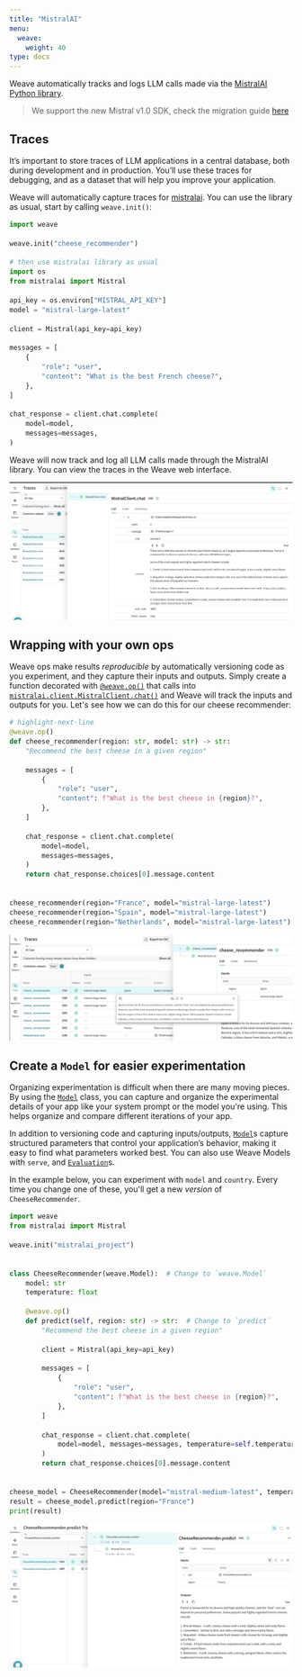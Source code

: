 ```yaml
---
title: "MistralAI"
menu:
  weave:
    weight: 40
type: docs
--- 
```


Weave automatically tracks and logs LLM calls made via the [MistralAI Python library](https://github.com/mistralai/client-python). 

> We support the new Mistral v1.0 SDK, check the migration guide [here](https://github.com/mistralai/client-python/blob/main/MIGRATION.md)

## Traces

It’s important to store traces of LLM applications in a central database, both during development and in production. You’ll use these traces for debugging, and as a dataset that will help you improve your application.

Weave will automatically capture traces for [mistralai](https://github.com/mistralai/client-python). You can use the library as usual, start by calling `weave.init()`:

```python
import weave

weave.init("cheese_recommender")

# then use mistralai library as usual
import os
from mistralai import Mistral

api_key = os.environ["MISTRAL_API_KEY"]
model = "mistral-large-latest"

client = Mistral(api_key=api_key)

messages = [
    {
        "role": "user",
        "content": "What is the best French cheese?",
    },
]

chat_response = client.chat.complete(
    model=model,
    messages=messages,
)
```

Weave will now track and log all LLM calls made through the MistralAI library. You can view the traces in the Weave web interface.

[![mistral_trace.png](imgs/mistral_trace.png)](https://wandb.ai/capecape/mistralai_project/weave/calls)

## Wrapping with your own ops

Weave ops make results *reproducible* by automatically versioning code as you experiment, and they capture their inputs and outputs. Simply create a function decorated with [`@weave.op()`](/guides/tracking/ops) that calls into [`mistralai.client.MistralClient.chat()`](https://docs.mistral.ai/capabilities/completion/) and Weave will track the inputs and outputs for you. Let's see how we can do this for our cheese recommender:

```python
# highlight-next-line
@weave.op()
def cheese_recommender(region: str, model: str) -> str:
    "Recommend the best cheese in a given region"

    messages = [
        {
            "role": "user",
            "content": f"What is the best cheese in {region}?",
        },
    ]

    chat_response = client.chat.complete(
        model=model,
        messages=messages,
    )
    return chat_response.choices[0].message.content


cheese_recommender(region="France", model="mistral-large-latest")
cheese_recommender(region="Spain", model="mistral-large-latest")
cheese_recommender(region="Netherlands", model="mistral-large-latest")
```

[![mistral_ops.png](imgs/mistral_ops.png)](https://wandb.ai/capecape/mistralai_project/weave/calls)

## Create a `Model` for easier experimentation

Organizing experimentation is difficult when there are many moving pieces. By using the [`Model`](/guides/core-types/models) class, you can capture and organize the experimental details of your app like your system prompt or the model you're using. This helps organize and compare different iterations of your app. 

In addition to versioning code and capturing inputs/outputs, [`Model`](/guides/core-types/models)s capture structured parameters that control your application’s behavior, making it easy to find what parameters worked best. You can also use Weave Models with `serve`, and [`Evaluation`](/guides/core-types/evaluations)s.

In the example below, you can experiment with `model` and `country`. Every time you change one of these, you'll get a new _version_ of `CheeseRecommender`. 

```python
import weave
from mistralai import Mistral

weave.init("mistralai_project")


class CheeseRecommender(weave.Model):  # Change to `weave.Model`
    model: str
    temperature: float

    @weave.op()
    def predict(self, region: str) -> str:  # Change to `predict`
        "Recommend the best cheese in a given region"

        client = Mistral(api_key=api_key)

        messages = [
            {
                "role": "user",
                "content": f"What is the best cheese in {region}?",
            },
        ]

        chat_response = client.chat.complete(
            model=model, messages=messages, temperature=self.temperature
        )
        return chat_response.choices[0].message.content


cheese_model = CheeseRecommender(model="mistral-medium-latest", temperature=0.0)
result = cheese_model.predict(region="France")
print(result)
```

[![mistral_model.png](imgs/mistral_model.png)](https://wandb.ai/capecape/mistralai_project/weave/models)
